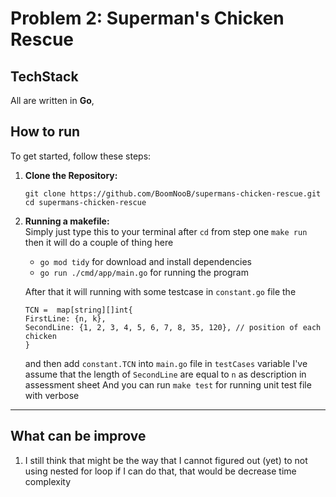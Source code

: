 
# Problem 2: Superman's Chicken Rescue

## TechStack
All are written in **Go**,

## How to run

To get started, follow these steps:

1. **Clone the Repository:**
   ```
   git clone https://github.com/BoomNooB/supermans-chicken-rescue.git
   cd supermans-chicken-rescue
   ```
   

4. **Running a makefile:**\
   Simply just type this to your terminal after `cd` from step one
   `make run`
   then it will do a couple of thing here
   - `go mod tidy` for download and install dependencies  
   - `go run ./cmd/app/main.go` for running the program
  
	After that it will running with some testcase in `constant.go` file 
	the 
	````
	TCN =  map[string][]int{
	FirstLine: {n, k},
	SecondLine: {1, 2, 3, 4, 5, 6, 7, 8, 35, 120}, // position of each chicken
	}
	````
	and then add `constant.TCN` into `main.go` file in `testCases` variable
   I've assume that the length of `SecondLine` are equal to `n` as description in assessment sheet
   And you can run `make test` for running unit test file with verbose

---
## What can be improve
1. I still think that might be the way that I cannot figured out (yet) to not using nested for loop if I can do that, that would be decrease time complexity 